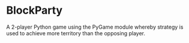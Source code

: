 # BlockParty
A 2-player Python game using the PyGame module whereby strategy is used to achieve more territory than the opposing player.
